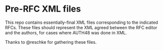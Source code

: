 Pre-RFC XML files
=================

This repo contains essentially-final XML files corresponding to the indicated
RFCs.  These files should represent the XML agreed between the RFC editor and
the authors, for cases where AUTH48 was done in XML.

Thanks to @reschke for gathering these files.
